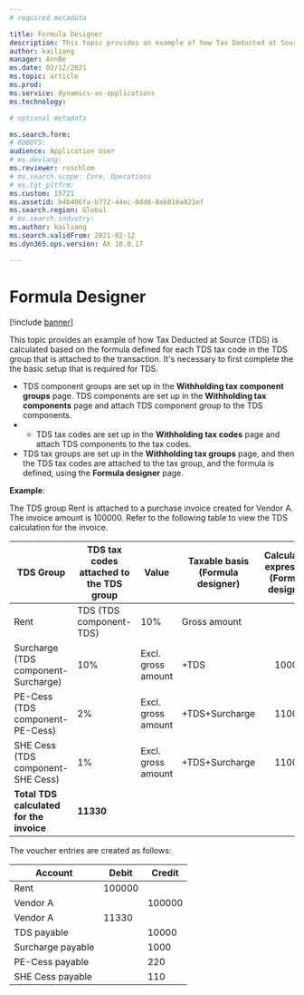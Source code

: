```yaml
---
# required metadata

title: Formula Designer
description: This topic provides an example of how Tax Deducted at Source (TDS) is calculated based on the formula defined for each TDS tax code in the TDS group that is attached to the transaction.
author: kailiang
manager: AnnBe
ms.date: 02/12/2021
ms.topic: article
ms.prod: 
ms.service: dynamics-ax-applications
ms.technology: 

# optional metadata

ms.search.form: 
# ROBOTS: 
audience: Application User
# ms.devlang: 
ms.reviewer: roschlom
# ms.search.scope: Core, Operations
# ms.tgt_pltfrm: 
ms.custom: 15721
ms.assetid: b4b406fa-b772-44ec-8dd8-8eb818a921ef
ms.search.region: Global
# ms.search.industry: 
ms.author: kailiang
ms.search.validFrom: 2021-02-12
ms.dyn365.ops.version: AX 10.0.17

---
```


# Formula Designer

[!include [banner](../includes/banner.md)]

This topic provides an example of how Tax Deducted at Source (TDS) is calculated based on the formula defined for each TDS tax code in the TDS group that is attached to the transaction. It's necessary to first complete the the basic setup that is required for TDS. 

- TDS component groups are set up in the **Withholding tax component groups** page. TDS components are set up in the **Withholding tax components** page and attach TDS component group to the TDS components. 
- - TDS tax codes are set up in the **Withholding tax codes** page and attach TDS components to the tax codes. 
- TDS tax groups are set up in the **Withholding tax groups** page, and then the TDS tax codes are attached to the tax group, and the formula is defined, using the **Formula designer** page. 

**Example**:

The TDS group Rent is attached to a purchase invoice created for Vendor A. The invoice amount is 100000. Refer to the following table to view the TDS calculation for the invoice.

| TDS  Group                                                   | TDS tax codes attached to the TDS group | Value              | Taxable basis  (Formula designer) | Calculation expression  (Formula designer) | Base amount | Calculated TDS amount |
| ------------------------------------------------------------ | --------------------------------------- | ------------------ | --------------------------------- | :----------------------------------------: | ----------- | --------------------- |
| Rent                                                         | TDS  (TDS component-TDS)                | 10%                | Gross amount                      |                                            | 100000      | 10000                 |
| Surcharge  (TDS component-Surcharge)                         | 10%                                     | Excl. gross amount | +TDS                              |                   10000                    | 1000        |                       |
| PE-Cess  (TDS component- PE-Cess)                            | 2%                                      | Excl. gross amount | +TDS+Surcharge                    |                   11000                    | 220         |                       |
| SHE Cess  (TDS component- SHE Cess)                          | 1%                                      | Excl. gross amount | +TDS+Surcharge                    |                   11000                    | 110         |                       |
| **Total** **TDS**  **calculated** **for** **the** **invoice** | **11330**                               |                    |                                   |                                            |             |                       |

 

The voucher entries are created as follows:

| Account           | Debit  | Credit |
| ----------------- | ------ | ------ |
| Rent              | 100000 |        |
| Vendor A          |        | 100000 |
| Vendor A          | 11330  |        |
| TDS payable       |        | 10000  |
| Surcharge payable |        | 1000   |
| PE-Cess payable   |        | 220    |
| SHE Cess payable  |        | 110    |
